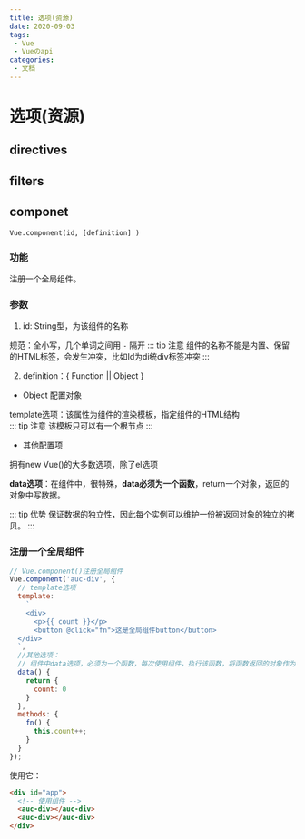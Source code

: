 ```yaml
---
title: 选项(资源)
date: 2020-09-03
tags:
 - Vue
 - Vueのapi
categories: 
 - 文档
---
```

# 选项(资源)
## directives
## filters
## componet
`Vue.component(id, [definition] )`

### 功能
注册一个全局组件。
### 参数
1. id: String型，为该组件的名称

规范：全小写，几个单词之间用 `-` 隔开
::: tip 注意
组件的名称不能是内置、保留的HTML标签，会发生冲突，比如Id为di统div标签冲突
:::

2. definition：{ Function || Object }
- Object 配置对象

template选项：该属性为组件的渲染模板，指定组件的HTML结构  
::: tip 注意
该模板只可以有一个根节点
:::
- 其他配置项

拥有new Vue()的大多数选项，除了el选项

**data选项**：在组件中，很特殊，**data必须为一个函数**，return一个对象，返回的对象中写数据。

::: tip 优势
保证数据的独立性，因此每个实例可以维护一份被返回对象的独立的拷贝。
:::
### 注册一个全局组件
```JavaScript {.line-numbers}
// Vue.component()注册全局组件
Vue.component('auc-div', {
  // template选项
  template:
    `
    <div>
      <p>{{ count }}</p>
      <button @click="fn">这是全局组件button</button>
  </div>
  `,
  //其他选项：
  // 组件中data选项，必须为一个函数，每次使用组件，执行该函数，将函数返回的对象作为该组件的数据对象
  data() {
    return {
      count: 0
    }
  },
  methods: {
    fn() {
      this.count++;
    }
  }
});
```

使用它：

```HTML {.line-numbers}
<div id="app">
  <!-- 使用组件 -->
  <auc-div></auc-div>
  <auc-div></auc-div>
</div>
```